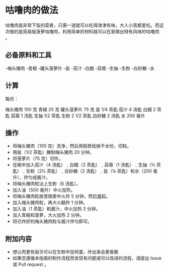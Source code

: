 
# 咕噜肉的做法
咕噜肉是非常下饭的菜肴，只需一道就可以吃得津津有味，大人小孩都爱吃。而这次做的是简易版菠萝咕噜肉，利用简单的材料就可以在家做出特有风味的咕噜肉 。


## 必备原料和工具

-梅头猪肉 
-青椒
-罐头菠萝片
-盐 
-茄汁 
-白醋
-蒜蓉
-生抽 
-生粉 
-白砂糖 
-水 

## 计算

每份：

梅头猪肉 100 克
青椒 25 克
罐头菠萝片 75 克
盐 1/4 茶匙
茄汁 4 汤匙
白醋 2 茶匙
蒜蓉 1 汤匙
生抽 1/2 茶匙
生粉 2 1/2 茶匙
白砂糖 2 汤匙
水 200 毫升

## 操作

- 将梅头猪肉（100 克）洗净，然后用厨房纸抹干水份，切粒。
- 用盐（1/2 茶匙）腌制梅头猪肉 20 分钟。
- 将菠萝片（75 克）切件。
- 在碗中加入茄汁（4 汤匙）﹑白醋（2 茶匙）﹑蒜蓉（1 汤匙）﹑生抽（½ 茶匙）﹑生粉（2½ 茶匙）﹑白砂糖（2 汤匙）﹑盐（¼ 茶匙）和水（200 毫升），拌匀成酱汁。
- 将梅头猪肉粒沾上生粉（6 汤匙）。
- 加入油（500 毫升）中火加热。
- 将梅头猪肉粒放至锅里中火炸 5 分钟，然后盛起。
- 加入梅头猪肉粒，再大火翻炸 1 分钟。
- 加入油（1 茶匙）和酱汁，中火加热 3 分钟。
- 加入青椒和菠萝，大火加热 2 分钟。
- 将已炸好的梅头猪肉粒与酱汁拌匀即可。

## 附加内容

- 想让肉更有层次可以在生粉中加鸡蛋，炸出来会更香脆
- 如果您遵循本指南的制作流程而发现有问题或可以改进的流程，请提出 Issue 或 Pull request 。


